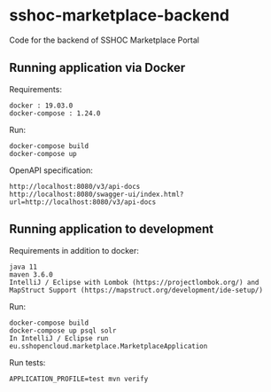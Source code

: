 # sshoc-marketplace-backend

Code for the backend of SSHOC Marketplace Portal

## Running application via Docker
Requirements:

```
docker : 19.03.0
docker-compose : 1.24.0
```

Run:

```
docker-compose build
docker-compose up
```

OpenAPI specification:

```
http://localhost:8080/v3/api-docs
http://localhost:8080/swagger-ui/index.html?url=http://localhost:8080/v3/api-docs
```


## Running application to development
Requirements in addition to docker:

```
java 11
maven 3.6.0
IntelliJ / Eclipse with Lombok (https://projectlombok.org/) and MapStruct Support (https://mapstruct.org/development/ide-setup/)
```

Run:

```
docker-compose build
docker-compose up psql solr
In IntelliJ / Eclipse run eu.sshopencloud.marketplace.MarketplaceApplication
```

Run tests:

```
APPLICATION_PROFILE=test mvn verify
```
